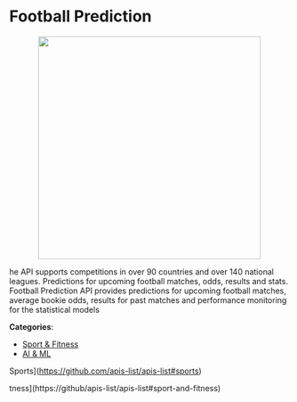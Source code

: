 # Football Prediction
<p align="center">
    <img width="400" src="https://raw.githubusercontent.com/apis-list/apis-list/apis/football-prediction/logo_256x256.png" />
</p>

he API supports competitions in over 90 countries and over 140 national leagues. Predictions for upcoming football matches, odds, results and stats. Football Prediction API provides predictions for upcoming football matches, average bookie odds, results for past matches and performance monitoring for the statistical models



**Categories**:
- [Sport & Fitness](https://github.com/apis-list/apis-list#sport-and-fitness)
- [AI & ML](https://github.com/apis-list/apis-list#ai-and-ml)



Sports](https://github.com/apis-list/apis-list#sports)






tness](https://github/apis-list/apis-list#sport-and-fitness)




